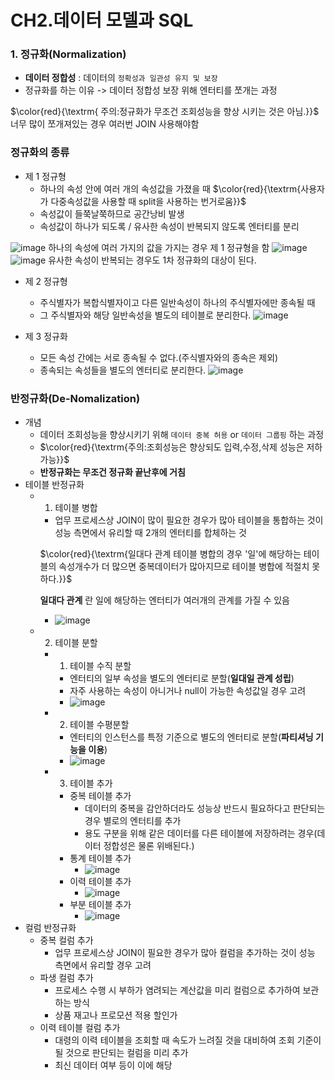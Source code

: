 
# CH2.데이터 모델과 SQL

### 1. 정규화(Normalization)

* **데이터 정합성** : 데이터의 `정확성과 일관성 유지 및 보장`
* 정규화를 하는 이유 -> 데이터 정합성 보장 위해 엔터티를 쪼개는 과정

$\color{red}{\textrm{   주의:정규화가 무조건 조회성능을 향상 시키는 것은 아님.}}$  너무 많이 쪼개져있는 경우 여러번 JOIN 사용해야함<br>


### 정규화의 종류
  * 제 1 정규형
    * 하나의 속성 안에 여러 개의 속성값을 가졌을 때 $\color{red}{\textrm{사용자가 다중속성값을 사용할 때 split을 사용하는 번거로움}}$
    * 속성값이 들쭉날쭉하므로 공간낭비 발생
    * 속성값이 하나가 되도록 / 유사한 속성이 반복되지 않도록 엔터티를 분리

![image](https://user-images.githubusercontent.com/62399318/218247233-88dc6486-66f8-45d9-b7c4-49362f0f2f9c.png)
하나의 속성에 여러 가지의 값을 가지는 경우 제 1 정규형을 함
![image](https://user-images.githubusercontent.com/62399318/218247244-9ef76a80-f086-4d10-8c08-0eccb917c08a.png)
![image](https://user-images.githubusercontent.com/62399318/218247279-0fcef596-a3e7-4e95-aea3-9e200d9b05e3.png)
유사한 속성이 반복되는 경우도 1차 정규화의 대상이 된다.

  * 제 2 정규형
    * 주식별자가 복합식별자이고 다른 일반속성이 하나의 주식별자에만 종속될 때 
    * 그 주식별자와 해당 일반속성을 별도의 테이블로 분리한다.
   ![image](https://user-images.githubusercontent.com/62399318/218247812-c8c03a78-3320-4c34-b768-5c87bdffbc77.png)
   
  * 제 3 정규화
    * 모든 속성 간에는 서로 종속될 수 없다.(주식별자와의 종속은 제외)
    * 종속되는 속성들을 별도의 엔터티로 분리한다.
    ![image](https://user-images.githubusercontent.com/62399318/218247926-d68ff9c9-1c3b-4983-87ec-5333dda43f77.png)

### 반정규화(De-Nomalization)
* 개념
    * 데이터 조회성능을 향상시키기 위해 `데이터 중복 허용` or `데이터 그룹핑` 하는 과정
    * $\color{red}{\textrm{주의:조회성능은 향상되도 입력,수정,삭제 성능은 저하가능}}$
    * **반정규화는 무조건 정규화 끝난후에 거침**
* 테이블 반정규화   
  * 1. 테이블 병합
    * 업무 프로세스상 JOIN이 많이 필요한 경우가 많아 테이블을 통합하는 것이 성능 측면에서 유리할 때 2개의 엔터티를 합체하는 것

    $\color{red}{\textrm{일대다 관계 테이블 병합의 경우 '일'에 해당하는 테이블의 속성개수가 더 많으면 중복데이터가 많아지므로 테이블 병합에 적절치 못하다.}}$<br>

    __일대다 관계__ 란 일에 해당하는 엔터티가 여러개의 관계를 가질 수 있음
    * ![image](https://user-images.githubusercontent.com/62399318/218248356-05e45b74-6f96-4bcf-b239-0a1c36e3b421.png)

  * 2. 테이블 분할

    * 1) 테이블 수직 분할
      * 엔터티의 일부 속성을 별도의 엔터티로 분할(**일대일 관계 성립**)
      * 자주 사용하는 속성이 아니거나 null이 가능한 속성값일 경우 고려
      * ![image](https://user-images.githubusercontent.com/62399318/218248858-1499424f-3e65-44d6-9930-ecc9aaecf6a5.png)
    * 2) 테이블 수평분할
      * 엔터티의 인스턴스를 특정 기준으로 별도의 엔터티로 분할(**파티셔닝 기능을 이용**)
      * ![image](https://user-images.githubusercontent.com/62399318/218249151-c2eb9018-7610-4185-9073-141daee08243.png)
    * 3) 테이블  추가
      * 중복 테이블 추가   
        * 데이터의 중복을 감안하더라도 성능상 반드시 필요하다고 판단되는 경우 별로의 엔터티를 추가
        * 용도 구분을 위해 같은 데이터를 다른 테이블에 저장하려는 경우(데이터 정합성은 물론 위배된다.)
      * 통계 테이블 추가
        * ![image](https://user-images.githubusercontent.com/62399318/218249221-eab56437-7b50-4cc4-ba4f-0b13f9f3ebbf.png)
      * 이력 테이블 추가
        * ![image](https://user-images.githubusercontent.com/62399318/218249250-0e4e8e33-b6ac-480d-8715-4eebd0be8e2c.png)
      * 부분 테이블 추가
        * ![image](https://user-images.githubusercontent.com/62399318/218249298-a418c27d-931f-4e26-b075-408ee6431c53.png)
* 컬럼 반정규화
  * 중복 컬럼 추가
    * 업무 프로세스상 JOIN이 필요한 경우가 많아 컬럼을 추가하는 것이 성능 측면에서 유리할 경우 고려
  * 파생 컬럼 추가
    * 프로세스 수행 시 부하가 염려되는 계산값을 미리 컬럼으로 추가하여 보관하는 방식
    * 상품 재고나 프로모션 적용 할인가
  * 이력 테이블 컬럼 추가
    * 대령의 이력 테이블을 조회할 때 속도가 느려질 것을 대비하여 조회 기준이 될 것으로 판단되는 컬럼을 미리 추가
    * 최신 데이터 여부 등이 이에 해당
          
    
 
  



